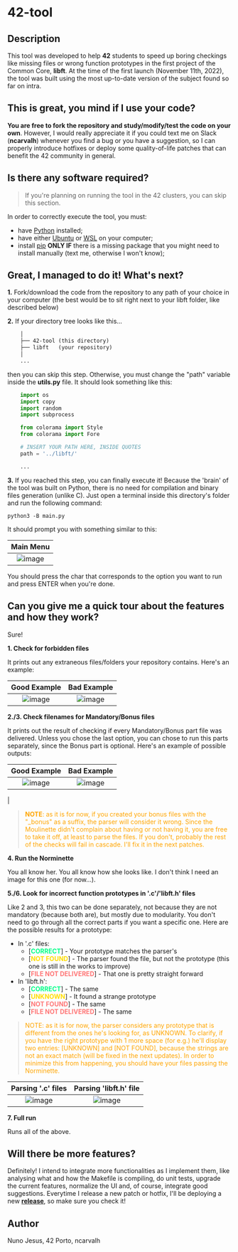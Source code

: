 # 42-tool

## Description

This tool was developed to help **42** students to speed up boring checkings like missing files or wrong function prototypes in the first project of the Common Core, **libft**. At the time of the first launch (November 11th, 2022), the tool was built using the most up-to-date version of the subject found so far on intra.

## This is great, you mind if I use your code?

**You are free to fork the repository and study/modify/test the code on your own**. However, I would really appreciate it if you could text me on Slack (**ncarvalh**) whenever you find a bug or you have a suggestion, so I can properly introduce hotfixes or deploy some quality-of-life patches that can benefit the 42 community in general.

## Is there any software required?
> If you're planning on running the tool in the 42 clusters, you can skip this section. 

In order to correctly execute the tool, you must:
- have [Python](https://www.python.org/downloads/) installed;
- have either [Ubuntu](https://ubuntu.com/download) or [WSL](https://learn.microsoft.com/en-us/windows/wsl/install) on your computer;
- install [pip](https://linuxize.com/post/how-to-install-pip-on-ubuntu-20.04/) **ONLY IF** there is a missing package that you might need to install manually (text me, otherwise I won't know);

## Great, I managed to do it! What's next?
**1.** Fork/download the code from the repository to any path of your choice in your computer (the best would be to sit right next to your libft folder, like described below)

**2.** If your directory tree looks like this...

```txt
	│
	├── 42-tool (this directory)
	├── libft 	(your repository)
	│
	...
```
then you can skip this step. Otherwise, you must change the "path" variable inside the **utils.py** file. It should look something like this:

```py
	import os
	import copy
	import random
	import subprocess

	from colorama import Style
	from colorama import Fore

	# INSERT YOUR PATH HERE, INSIDE QUOTES
	path = '../libft/'

	...
```

**3.** If you reached this step, you can finally execute it! Because the 'brain' of the tool was built on Python, there is no need for compilation and binary files generation (unlike C). Just open a terminal inside this directory's folder and run the following command:

```shell 
python3 -B main.py
```

It should prompt you with something similar to this:

| Main Menu |
|:--:|
|![image](https://user-images.githubusercontent.com/93390807/201247275-97ef366e-467e-4204-afbf-386d620d8db5.png)|

You should press the char that corresponds to the option you want to run and press ENTER when you're done.

## Can you give me a quick tour about the features and how they work?
Sure!

**1. Check for forbidden files**

It prints out any extraneous files/folders your repository contains. Here's an example:

| Good Example | Bad Example |
|:--:|:--:|
|![image](https://user-images.githubusercontent.com/93390807/201247416-c38b9607-55b8-4dca-bf59-0ec552a249c9.png)|![image](https://user-images.githubusercontent.com/93390807/201247355-c51032fc-4c2b-42e8-9f6c-ccfb7614f8e6.png)|

**2./3. Check filenames for Mandatory/Bonus files**

It prints out the result of checking if every Mandatory/Bonus part file was delivered. Unless you chose the last option, you can chose to run this parts separately, since the Bonus part is optional. Here's an example of possible outputs: 

| Good Example | Bad Example |
|:--:|:--:|
|![image](https://user-images.githubusercontent.com/93390807/201247602-7e256eee-4b4c-4ab6-a0ad-64861ca0818e.png)|![image](https://user-images.githubusercontent.com/93390807/201247674-3de5f2b1-2923-45e2-9f1a-1de58d7b56a1.png)
|

> <span style='color: orange'> **NOTE**: as it is for now, if you created your bonus files with the "_bonus" as a suffix, the parser will consider it wrong. Since the Moulinette didn't complain about having or not having it, you are free to take it off, at least to parse the files. 
If you don't, probably the rest of the checks will fail in cascade. I'll fix it in the next patches.</span>


**4. Run the Norminette**

You all know her. You all know how she looks like. I don't think I need an image for this one (for now...).

**5./6. Look for incorrect function prototypes in '.c'/'libft.h' files**

Like 2 and 3, this two can be done separately, not because they are not mandatory (because both are), but mostly due to modularity. You don't need to go through all the correct parts if you want a specific one. Here are the possible results for a prototype:

- In '.c' files:
	- [<span style='color:#00FF88'>**CORRECT**</span>] - Your prototype matches the parser's
	- [<span style='color:#FFDD00'>**NOT FOUND**</span>] - The parser found the file, but not the prototype (this one is still in the works to improve)
	- [<span style='color:#FF7777'>**FILE NOT DELIVERED**</span>] - That one is pretty straight forward
- In 'libft.h':
	- [<span style='color:#00FF88'>**CORRECT**</span>] - The same
	- [<span style='color:#FFDD00'>**UNKNOWN**</span>] - It found a strange prototype
	- [<span style='color:#FF7777'>**NOT FOUND**</span>] - The same
	- [<span style='color:#FF7777'>**FILE NOT DELIVERED**</span>] - The same

> <span style = 'color: orange'> NOTE: as it is for now, the parser considers any prototype that is different from the ones he's looking for, as UNKNOWN. To clarify, if you have the right prototype with 1 more space (for e.g.) he'll display two entries: [UNKNOWN] and [NOT FOUND], because the strings are not an exact match (will be fixed in the next updates). 
In order to minimize this from happening, you should have your files passing the Norminette.</span>

| Parsing '.c' files | Parsing 'libft.h' file |
|:--:|:--:|
|![image](https://user-images.githubusercontent.com/93390807/201247801-833149e2-b4b8-424e-8e75-982f57c38b92.png)|![image](https://user-images.githubusercontent.com/93390807/201247860-21ca18ed-0533-4f68-89e1-ed7010353d5c.png)|

**7. Full run**

Runs all of the above.

## Will there be more features?

Definitely! I intend to integrate more functionalities as I implement them, like analysing what and how the Makefile is compiling, do unit tests, upgrade the current features, normalize the UI and, of course, integrate good suggestions. Everytime I release a new patch or hotfix, I'll be deploying a new **[release](https://github.com/Nuno-Jesus/42-tool/releases)**, so make sure you check it!

## Author

Nuno Jesus, 42 Porto, ncarvalh

